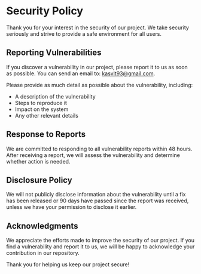 # Security Policy

Thank you for your interest in the security of our project. We take security seriously and strive to provide a safe environment for all users.

## Reporting Vulnerabilities

If you discover a vulnerability in our project, please report it to us as soon as possible. You can send an email to: [kasvit93@gmail.com](mailto:kasvit93@gmail.com).

Please provide as much detail as possible about the vulnerability, including:
- A description of the vulnerability
- Steps to reproduce it
- Impact on the system
- Any other relevant details

## Response to Reports

We are committed to responding to all vulnerability reports within 48 hours. After receiving a report, we will assess the vulnerability and determine whether action is needed.

## Disclosure Policy

We will not publicly disclose information about the vulnerability until a fix has been released or 90 days have passed since the report was received, unless we have your permission to disclose it earlier.

## Acknowledgments

We appreciate the efforts made to improve the security of our project. If you find a vulnerability and report it to us, we will be happy to acknowledge your contribution in our repository.

Thank you for helping us keep our project secure!

